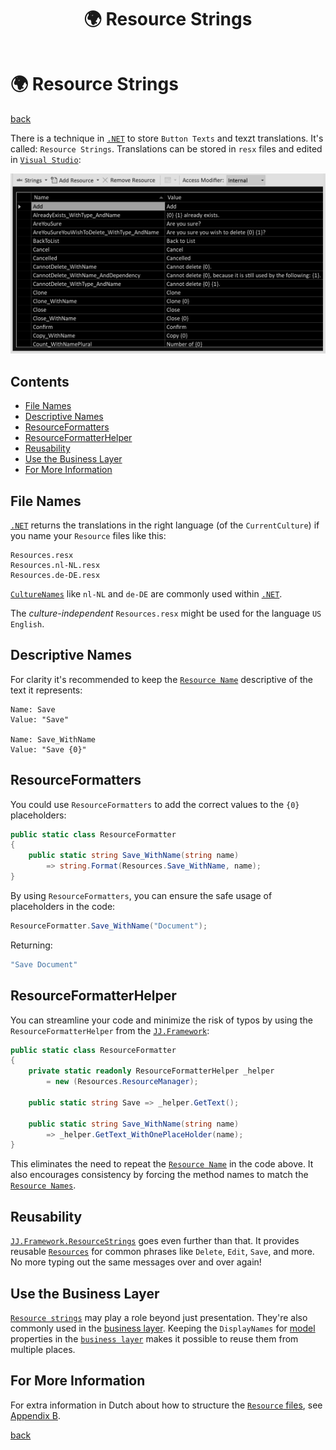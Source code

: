 ﻿---
title: "🌍 Resource Strings"
image: "/images/resource-string-editor.png"
description: "A technique in .NET to store button texts and translations of domain terminology."
---

🌍 Resource Strings
====================

[back](business-logic.md)

There is a technique in [`.NET`](../api.md#dotnet) to store `Button Texts` and texzt translations. It's called: `Resource Strings`. Translations can be stored in `resx` files and edited in [`Visual Studio`](../api.md#visual-studio):

![String Resource Editor](../images/resource-string-editor.png)

<h2>Contents</h2>

- [File Names](#file-names)
- [Descriptive Names](#descriptive-names)
- [ResourceFormatters](#resourceformatters)
- [ResourceFormatterHelper](#resourceformatterhelper)
- [Reusability](#reusability)
- [Use the Business Layer](#use-the-business-layer)
- [For More Information](#for-more-information)



File Names
----------

[`.NET`](../api.md#dotnet) returns the translations in the right language (of the `CurrentCulture`) if you name your `Resource` files like this:

    Resources.resx
    Resources.nl-NL.resx
    Resources.de-DE.resx

[`CultureNames`](https://www.csharp-examples.net/culture-names/) like `nl-NL` and `de-DE` are commonly used within [`.NET`](../api.md#dotnet).

The *culture-independent* `Resources.resx` might be used for the language `US English`.


Descriptive Names
-----------------

For clarity it's recommended to keep the [`Resource Name`](#-resource-strings) descriptive of the text it represents:

    Name: Save
    Value: "Save"

    Name: Save_WithName
    Value: "Save {0}"


ResourceFormatters
------------------

You could use `ResourceFormatters` to add the correct values to the `{0}` placeholders:

```cs
public static class ResourceFormatter
{
    public static string Save_WithName(string name) 
        => string.Format(Resources.Save_WithName, name);
}
```

By using `ResourceFormatters`, you can ensure the safe usage of placeholders in the code:

```cs
ResourceFormatter.Save_WithName("Document");
```

Returning:

```cs
"Save Document"
```


ResourceFormatterHelper
-----------------------

You can streamline your code and minimize the risk of typos by using the `ResourceFormatterHelper` from the [`JJ.Framework`](../api.md#jj-framework-resourcestrings):

```cs
public static class ResourceFormatter
{
    private static readonly ResourceFormatterHelper _helper 
        = new (Resources.ResourceManager);

    public static string Save => _helper.GetText();

    public static string Save_WithName(string name) 
        => _helper.GetText_WithOnePlaceHolder(name);
}
```

This eliminates the need to repeat the [`Resource Name`](#-resource-strings) in the code above. It also encourages consistency by forcing the method names to match the [`Resource Names`](#-resource-strings).


Reusability
-----------

[`JJ.Framework.ResourceStrings`](../api.md#jj-framework-resourcestrings) goes even further than that. It provides reusable [`Resources`](#-resource-strings) for common phrases like `Delete`, `Edit`, `Save`, and more. No more typing out the same messages over and over again!


Use the Business Layer
----------------------

[`Resource strings`](#-resource-strings) may play a role beyond just presentation. They're also commonly used in the [business layer](../layers.md#business-layer). Keeping the `DisplayNames` for [model](data-access.md#entities) properties in the [`business layer`](../layers.md#business-layer) makes it possible to reuse them from multiple places.


For More Information
--------------------

For extra information in Dutch about how to structure the [`Resource` files](#file-names), see [Appendix B](../appendices.md#appendix-b-knopteksten-en-berichtteksten-in-applicaties-resource-strings--dutch-).

[back](business-logic.md)
